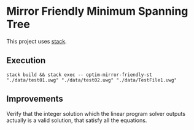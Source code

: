 # Mirror Friendly Minimum Spanning Tree

This project uses [stack](https://docs.haskellstack.org/en/stable/install_and_upgrade/).

## Execution

```
stack build && stack exec -- optim-mirror-friendly-st "./data/test01.uwg" "./data/test02.uwg" "./data/TestFile1.uwg"
```

## Improvements
Verify that the integer solution which the linear program solver outputs actually is a valid solution, that satisfy all the equations. 
